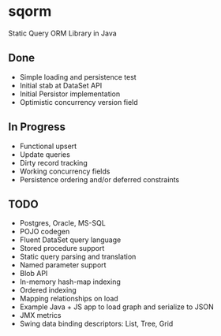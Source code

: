 sqorm
=====

Static Query ORM Library in Java


Done
----
* Simple loading and persistence test
* Initial stab at DataSet API 
* Initial Persistor implementation
* Optimistic concurrency version field

In Progress
-----------
* Functional upsert
* Update queries
* Dirty record tracking
* Working concurrency fields
* Persistence ordering and/or deferred constraints

TODO
----
* Postgres, Oracle, MS-SQL
* POJO codegen
* Fluent DataSet query language
* Stored procedure support
* Static query parsing and translation
* Named parameter support
* Blob API
* In-memory hash-map indexing
* Ordered indexing
* Mapping relationships on load
* Example Java + JS app to load graph and serialize to JSON
* JMX metrics
* Swing data binding descriptors: List, Tree, Grid
